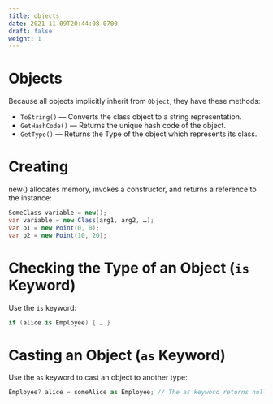 ```yaml
---
title: objects
date: 2021-11-09T20:44:08-0700
draft: false
weight: 1
---
```


# Objects
Because all objects implicitly inherit from `Object`, they have these methods:
- `ToString()` — Converts the class object to a string representation.
- `GetHashCode()` — Returns the unique hash code of the object.
- `GetType()` — Returns the Type of the object which represents its class.

# Creating
new() allocates memory, invokes a constructor, and returns a reference to the instance:

```cs
SomeClass variable = new();
var variable = new Class(arg1, arg2, …);
var p1 = new Point(0, 0);
var p2 = new Point(10, 20);
```

# Checking the Type of an Object (`is` Keyword)
Use the `is` keyword:
```cs
if (alice is Employee) { … }
```

# Casting an Object (`as` Keyword)
Use the `as` keyword to cast an object to another type:
```cs
Employee? alice = someAlice as Employee; // The as keyword returns null if the type cannot be cast.
```
